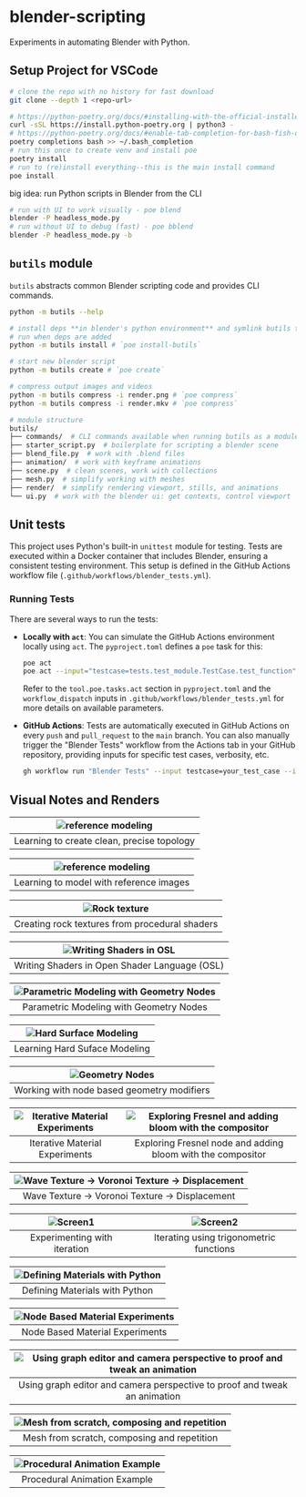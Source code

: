 # blender-scripting

Experiments in automating Blender with Python.

## Setup Project for VSCode

```sh
# clone the repo with no history for fast download
git clone --depth 1 <repo-url>
```

```sh
# https://python-poetry.org/docs/#installing-with-the-official-installer
curl -sSL https://install.python-poetry.org | python3 -
# https://python-poetry.org/docs/#enable-tab-completion-for-bash-fish-or-zsh
poetry completions bash >> ~/.bash_completion
# run this once to create venv and install poe
poetry install
# run to (re)install everything--this is the main install command
poe install
```

big idea: run Python scripts in Blender from the CLI
```sh
# run with UI to work visually - poe blend
blender -P headless_mode.py
# run without UI to debug (fast) - poe bblend
blender -P headless_mode.py -b
```

## `butils` module

`butils` abstracts common Blender scripting code and provides CLI commands.

```sh
python -m butils --help

# install deps **in blender's python environment** and symlink butils there
# run when deps are added
python -m butils install # `poe install-butils`

# start new blender script
python -m butils create # `poe create`

# compress output images and videos
python -m butils compress -i render.png # `poe compress`
python -m butils compress -i render.mkv # `poe compress`

# module structure
butils/
├── commands/  # CLI commands available when running butils as a module
├── starter_script.py  # boilerplate for scripting a blender scene
├── blend_file.py  # work with .blend files
├── animation/  # work with keyframe animations
├── scene.py  # clean scenes, work with collections
├── mesh.py  # simplify working with meshes
├── render/  # simplify rendering viewport, stills, and animations
└── ui.py  # work with the blender ui: get contexts, control viewport
```

## Unit tests

This project uses Python's built-in `unittest` module for testing. Tests are executed within a Docker container that includes Blender, ensuring a consistent testing environment. This setup is defined in the GitHub Actions workflow file (`.github/workflows/blender_tests.yml`).

### Running Tests

There are several ways to run the tests:

- **Locally with `act`**:
  You can simulate the GitHub Actions environment locally using `act`. The `pyproject.toml` defines a `poe` task for this:

  ```sh
  poe act
  poe act --input="testcase=tests.test_module.TestCase.test_function"
  ```

  Refer to the `tool.poe.tasks.act` section in `pyproject.toml` and the `workflow_dispatch` inputs in `.github/workflows/blender_tests.yml` for more details on available parameters.

- **GitHub Actions**:
  Tests are automatically executed in GitHub Actions on every `push` and `pull_request` to the `main` branch.
  You can also manually trigger the "Blender Tests" workflow from the Actions tab in your GitHub repository, providing inputs for specific test cases, verbosity, etc.
  ```sh
  gh workflow run "Blender Tests" --input testcase=your_test_case --input verbosity=2
  ```

## Visual Notes and Renders

| ![reference modeling](/static/images/readme/topology_practice.png) |
| :----------------------------------------------------------------: |
|             Learning to create clean, precise topology             |

| ![reference modeling](/static/images/readme/modeling_with_reference_images.png) |
| :-----------------------------------------------------------------------------: |
|                     Learning to model with reference images                     |

| ![Rock texture](/static/images/readme/procedural-rock-shader.png) |
| :---------------------------------------------------------------: |
|          Creating rock textures from procedural shaders           |

| ![Writing Shaders in OSL](/static/images/readme/writing_shaders_in_osl.png) |
| :-------------------------------------------------------------------------: |
|                Writing Shaders in Open Shader Language (OSL)                |

| ![Parametric Modeling with Geometry Nodes](/static/images/readme/parameteric_meshes_geometry_nodes.png) |
| :-----------------------------------------------------------------------------------------------------: |
|                                 Parametric Modeling with Geometry Nodes                                 |

| ![Hard Surface Modeling](/static/images/readme/hard_surface_modeling.png) |
| :-----------------------------------------------------------------------: |
|                       Learning Hard Suface Modeling                       |

| ![Geometry Nodes](/static/images/readme/geometry_nodes_and_materials.png) |
| :-----------------------------------------------------------------------: |
|                Working with node based geometry modifiers                 |

| ![Iterative Material Experiments](/static/images/readme/iterative_material_exploration-BSDF.png) | ![Exploring Fresnel and adding bloom with the compositor](/static/images/readme/fresnel_node+bloom.png) |
| :----------------------------------------------------------------------------------------------: | :-----------------------------------------------------------------------------------------------------: |
|                                  Iterative Material Experiments                                  |                       Exploring Fresnel node and adding bloom with the compositor                       |

| ![Wave Texture -> Voronoi Texture -> Displacement](/static/images/readme/materal_wave-texture_voronoi_displacement.png) |
| :---------------------------------------------------------------------------------------------------------------------: |
|                                     Wave Texture -> Voronoi Texture -> Displacement                                     |

| ![Screen1](/static/images/readme/iteration.png) | ![Screen2](/static/images/readme/iteration2.png) |
| :---------------------------------------------: | :----------------------------------------------: |
|          Experimenting with iteration           |     Iterating using trigonometric functions      |

| ![Defining Materials with Python](/static/images/readme/cycles_render@200.png) |
| :----------------------------------------------------------------------------: |
|                         Defining Materials with Python                         |

| ![Node Based Material Experiments](/static/images/readme/node_mat_experiments.png) |
| :--------------------------------------------------------------------------------: |
|                          Node Based Material Experiments                           |

| ![Using graph editor and camera perspective to proof and tweak an animation](/static/images/readme/graph_editor.png) |
| :------------------------------------------------------------------------------------------------------------------: |
|                      Using graph editor and camera perspective to proof and tweak an animation                       |

| ![Mesh from scratch, composing and repetition](/static/images/readme/cycles_render_hq.png) |
| :----------------------------------------------------------------------------------------: |
|                        Mesh from scratch, composing and repetition                         |

| ![Procedural Animation Example](/static/images/readme/interface.png) |
| :------------------------------------------------------------------: |
|                     Procedural Animation Example                     |
